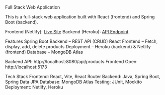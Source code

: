 Full Stack Web Application

This is a full-stack web application built with React (frontend) and Spring Boot (backend).

Frontend (Netlify): [Live Site](https://cheerful-hummingbird-210766.netlify.app)
Backend (Heroku): [API Endpoint](https://pg6301-backend-cd66d90b4ad5.herokuapp.com/api/products)

Features
Spring Boot Backend – REST API (CRUD)
React Frontend – Fetch, display, add, delete products
Deployment – Heroku (backend) & Netlify (frontend)
Database – MongoDB Atlas

Backend
API: http://localhost:8080/api/products
Frontend
Open: http://localhost:5173

Tech Stack
Frontend: React, Vite, React Router
Backend: Java, Spring Boot, Spring Data JPA
Database: MongoDB Atlas
Testing: JUnit, Mockito
Deployment: Netlify, Heroku
